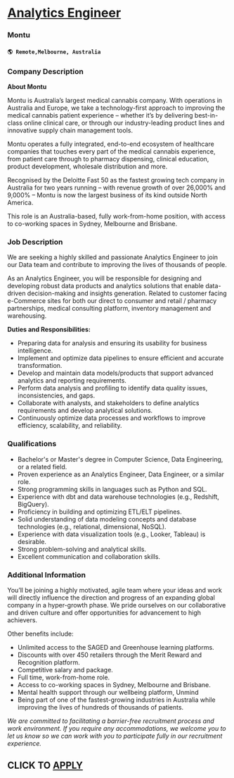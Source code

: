 # [Analytics Engineer](https://www.remotewlb.com/apply/analytics-engineer-111710)  
### Montu  
#### `🌎 Remote,Melbourne, Australia`  

### **Company Description**

 **About Montu**

Montu is Australia’s largest medical cannabis company. With operations in Australia and Europe, we take a technology-first approach to improving the medical cannabis patient experience – whether it’s by delivering best-in-class online clinical care, or through our industry-leading product lines and innovative supply chain management tools.

Montu operates a fully integrated, end-to-end ecosystem of healthcare companies that touches every part of the medical cannabis experience, from patient care through to pharmacy dispensing, clinical education, product development, wholesale distribution and more.

Recognised by the Deloitte Fast 50 as the fastest growing tech company in Australia for two years running – with revenue growth of over 26,000% and 9,000% – Montu is now the largest business of its kind outside North America.

This role is an Australia-based, fully work-from-home position, with access to co-working spaces in Sydney, Melbourne and Brisbane.

### **Job Description**

We are seeking a highly skilled and passionate Analytics Engineer to join our Data team and contribute to improving the lives of thousands of people.  
  
As an Analytics Engineer, you will be responsible for designing and developing robust data products and analytics solutions that enable data-driven decision-making and insights generation. Related to customer facing e-Commerce sites for both our direct to consumer and retail / pharmacy partnerships, medical consulting platform, inventory management and warehousing.

**Duties and Responsibilities:**

  * Preparing data for analysis and ensuring its usability for business intelligence.
  * Implement and optimize data pipelines to ensure efficient and accurate transformation.
  * Develop and maintain data models/products that support advanced analytics and reporting requirements.
  * Perform data analysis and profiling to identify data quality issues, inconsistencies, and gaps.
  * Collaborate with analysts, and stakeholders to define analytics requirements and develop analytical solutions.
  * Continuously optimize data processes and workflows to improve efficiency, scalability, and reliability.

###  **Qualifications**

  * Bachelor's or Master's degree in Computer Science, Data Engineering, or a related field.
  * Proven experience as an Analytics Engineer, Data Engineer, or a similar role.
  * Strong programming skills in languages such as Python and SQL.
  * Experience with dbt and data warehouse technologies (e.g., Redshift, BigQuery).
  * Proficiency in building and optimizing ETL/ELT pipelines.
  * Solid understanding of data modeling concepts and database technologies (e.g., relational, dimensional, NoSQL).
  * Experience with data visualization tools (e.g., Looker, Tableau) is desirable.
  * Strong problem-solving and analytical skills.
  * Excellent communication and collaboration skills.

###  **Additional Information**

You’ll be joining a highly motivated, agile team where your ideas and work will directly influence the direction and progress of an expanding global company in a hyper-growth phase. We pride ourselves on our collaborative and driven culture and offer opportunities for advancement to high achievers.

Other benefits include:

  * Unlimited access to the SAGED and Greenhouse learning platforms.
  * Discounts with over 450 retailers through the Merit Reward and Recognition platform.
  * Competitive salary and package.
  * Full time, work-from-home role.
  * Access to co-working spaces in Sydney, Melbourne and Brisbane. 
  * Mental health support through our wellbeing platform, Unmind
  * Being part of one of the fastest-growing industries in Australia while improving the lives of hundreds of thousands of patients. 

_We are committed to facilitating a barrier-free recruitment process and work environment. If you require any accommodations, we welcome you to let us know so we can work with you to participate fully in our recruitment experience._

  
## CLICK TO [APPLY](https://www.remotewlb.com/apply/analytics-engineer-111710)

